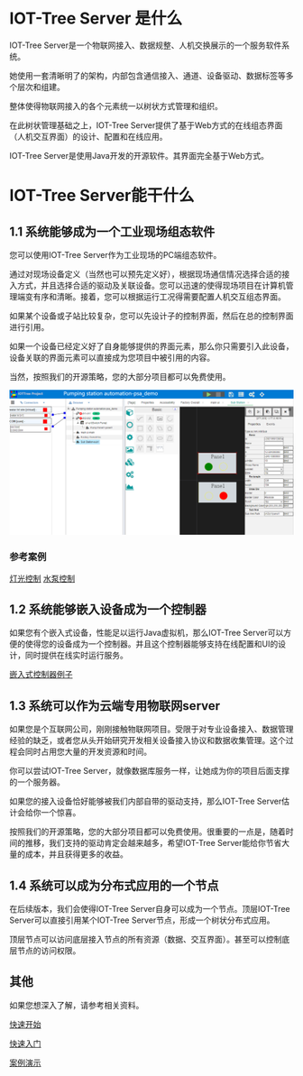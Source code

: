 IOT-Tree Server 是什么
==
IOT-Tree Server是一个物联网接入、数据规整、人机交换展示的一个服务软件系统。

她使用一套清晰明了的架构，内部包含通信接入、通道、设备驱动、数据标签等多个层次和组建。

整体使得物联网接入的各个元素统一以树状方式管理和组织。

在此树状管理基础之上，IOT-Tree Server提供了基于Web方式的在线组态界面（人机交互界面）的设计、配置和在线应用。

IOT-Tree Server是使用Java开发的开源软件。其界面完全基于Web方式。

IOT-Tree Server能干什么
==

## 1.1 系统能够成为一个工业现场组态软件

您可以使用IOT-Tree Server作为工业现场的PC端组态软件。

通过对现场设备定义（当然也可以预先定义好），根据现场通信情况选择合适的接入方式，并且选择合适的驱动及关联设备。您可以迅速的使得现场项目在计算机管理端变有序和清晰。接着，您可以根据运行工况得需要配置人机交互组态界面。

如果某个设备或子站比较复杂，您可以先设计子的控制界面，然后在总的控制界面进行引用。

如果一个设备已经定义好了自身能够提供的界面元素，那么你只需要引入此设备，设备关联的界面元素可以直接成为您项目中被引用的内容。

当然，按照我们的开源策略，您的大部分项目都可以免费使用。

<img src="doc/img/prj3.png">

### 参考案例
[灯光控制][lamp_demo]   [水泵控制][pump_demo]


[pump_demo]:./doc/case/example_psd.md
[lamp_demo]:./doc/case/example_lamp_demo.md

## 1.2 系统能够嵌入设备成为一个控制器

如果您有个嵌入式设备，性能足以运行Java虚拟机，那么IOT-Tree Server可以方便的使得您的设备成为一个控制器。并且这个控制器能够支持在线配置和UI的设计，同时提供在线实时运行服务。

[嵌入式控制器例子][embed_ctrl_demo]  

[embed_ctrl_demo]:./doc/case/example_embed_demo.md

## 1.3 系统可以作为云端专用物联网server

如果您是个互联网公司，刚刚接触物联网项目。受限于对专业设备接入、数据管理经验的缺乏，或者您从头开始研究开发相关设备接入协议和数据收集管理。这个过程会同时占用您大量的开发资源和时间。

你可以尝试IOT-Tree Server，就像数据库服务一样，让她成为你的项目后面支撑的一个服务器。

如果您的接入设备恰好能够被我们内部自带的驱动支持，那么IOT-Tree Server估计会给你一个惊喜。

按照我们的开源策略，您的大部分项目都可以免费使用。很重要的一点是，随着时间的推移，我们支持的驱动肯定会越来越多，希望IOT-Tree Server能给你节省大量的成本，并且获得更多的收益。

## 1.4 系统可以成为分布式应用的一个节点

在后续版本，我们会使得IOT-Tree Server自身可以成为一个节点。顶层IOT-Tree Server可以直接引用某个IOT-Tree Server节点，形成一个树状分布式应用。

顶层节点可以访问底层接入节点的所有资源（数据、交互界面）。甚至可以控制底层节点的访问权限。



## 其他

如果您想深入了解，请参考相关资料。

[快速开始][quick_start]

[快速入门][quick_link]

[案例演示][demo_link]

[quick_start]: ./doc/quick_start.md
 [quick_link]: ./doc/quick/index.md
 [demo_link]: ./doc/case/index.md